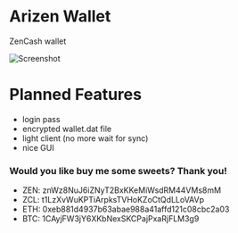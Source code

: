 # Arizen Wallet
ZenCash wallet

![Screenshot](https://i.imgur.com/HL5SHDh.png)

# Planned Features 
- login pass
- encrypted wallet.dat file
- light client (no more wait for sync)
- nice GUI


### **Would you like buy me some sweets? Thank you!**
- ZEN: znWz8NuJ6iZNyT2BxKKeMiWsdRM44VMs8mM
- ZCL: t1LzXvWuKPTiArpksTVHoKZoCtQdLLoVAVp
- ETH: 0xeb881d4937b63abae988a41affd121c08cbc2a03
- BTC: 1CAyjFW3jY6XKbNexSKCPajPxaRjFLM3g9
